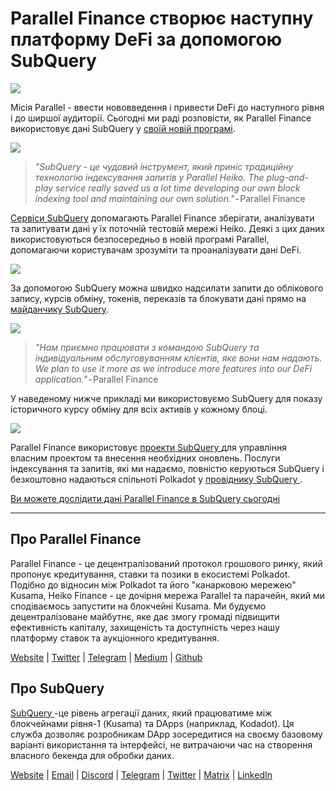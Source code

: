 # Parallel Finance створює наступну платформу DeFi за допомогою SubQuery

![](https://cdn-images-1.medium.com/max/1600/1*WcFjuL_ncmHpgzVhaXDUdg.png)

Місія Parallel - ввести нововведення і привести DeFi до наступного рівня і до ширшої аудиторії. Сьогодні ми раді розповісти, як Parallel Finance використовує дані SubQuery у [своїй новій програмі](https://testnet.parallel.fi/#/overview).

![](https://cdn-images-1.medium.com/max/1600/1*5Ru0mv1hq86BuBhGwsmoqQ.png)

> *"SubQuery - це чудовий інструмент, який приніс традиційну технологію індексування запитів у Parallel Heiko. The plug-and-play service really saved us a lot time developing our own block indexing tool and maintaining our own solution."* - Parallel Finance

[Сервiси SubQuery](https://subquery.network/) допомагають Parallel Finance зберігати, аналізувати та запитувати дані у їх поточній тестовій мережі Heiko. Деякі з цих даних використовуються безпосередньо в новій програмі Parallel, допомагаючи користувачам зрозуміти та проаналізувати дані DeFi.

![](https://miro.medium.com/max/1200/1*Lmk8BvWg2YYTDZggHN82VQ.gif)

За допомогою SubQuery можна швидко надсилати запити до облікового запису, курсів обміну, токенів, переказів та блокувати дані прямо на [майданчику SubQuery](https://explorer.subquery.network/subquery/parallel-finance/parallel-finance).

![](https://cdn-images-1.medium.com/max/1600/1*FDRgez-G26x1DkWqCkORMQ.png)

> *"Нам приємно працювати з командою SubQuery та індивідуальним обслуговуванням клієнтів, яке вони нам надають. We plan to use it more as we introduce more features into our DeFi application."* - Parallel Finance

У наведеному нижче прикладі ми використовуємо SubQuery для показу історичного курсу обміну для всіх активів у кожному блоці.

![](https://cdn-images-1.medium.com/max/1600/1*yctQKMNqdOnICNblJk9njw.png)

Parallel Finance використовує [ проекти SubQuery ](https://project.subquery.network/) для управління власним проектом та внесення необхідних оновлень. Послуги індексування та запитів, які ми надаємо, повністю керуються SubQuery і безкоштовно надаються спільноті Polkadot у [ провіднику SubQuery ](https://explorer.subquery.network/).

[Ви можете дослідити дані Parallel Finance в SubQuery сьогодні](https://explorer.subquery.network/subquery/parallel-finance/parallel-finance)

---

## Про Parallel Finance

Parallel Finance - це децентралізований протокол грошового ринку, який пропонує кредитування, ставки та позики в екосистемі Polkadot. Подібно до відносин між Polkadot та його "канарковою мережею" Kusama, Heiko Finance - це дочірня мережа Parallel та парачейн, який ми сподіваємось запустити на блокчейні Kusama. Ми будуємо децентралізоване майбутнє, яке дає змогу громаді підвищити ефективність капіталу, захищеність та доступність через нашу платформу ставок та аукціонного кредитування.

[Website](https://parallel.fi/) | [Twitter](https://twitter.com/ParallelFi) | [Telegram](https://t.me/parallelfi) | [Medium](https://parallelfinance.medium.com/) | [Github](https://github.com/parallel-finance/parallel-dapp/blob/master/parallel.gif)

## Про SubQuery

[ SubQuery ](https://subquery.network/)-це рівень агрегації даних, який працюватиме між блокчейнами рівня-1 (Kusama) та DApps (наприклад, Kodadot). Ця служба дозволяє розробникам DApp зосередитися на своєму базовому варіанті використання та інтерфейсі, не витрачаючи час на створення власного бекенда для обробки даних.

[Website](https://subquery.network/) | [Email](mailto:hello@subquery.network) | [Discord](https://discord.com/invite/78zg8aBSMG) | [Telegram](https://t.me/subquerynetwork) | [Twitter](https://twitter.com/subquerynetwork) | [Matrix](https://matrix.to/#/#subquery:matrix.org) | [LinkedIn](https://www.linkedin.com/company/subquery)

